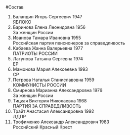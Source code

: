#Состав
1. Баландин Игорь Сергеевич 1947   
    ЯБЛОКО
2. Баринова Елена Леонидовна 1956   
    За женщин России
3. Иванова Тамара Ивановна 1955   
    Российская партия пенсионеров за справедливость
4. Кабаева Жанна Валерьевна 1977   
    ПАТРИОТЫ РОССИИ
5. Лагунова Татьяна Сергевна 1974   
    ЕР
6. Мамонова Мария Алексеевна 1993   
    СР
7. Петрова Наталья Станиславовна 1959   
    КОММУНИСТЫ РОССИИ
8. Смирнова Марианна Александровна 1976   
    За женщин России
9. Тицкая Виктория Николаевна 1968   
    ПАРТИЯ ЗА СПРАВЕДЛИВОСТЬ
10. Трайт Анастасия Александровна 1992   
    ЛДПР
11. Трофименко Александр Александрович 1983   
    Российский Красный Крест
